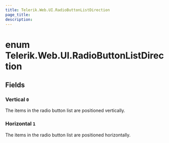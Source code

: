 ```yaml
---
title: Telerik.Web.UI.RadioButtonListDirection
page_title:
description:
---
```


# enum Telerik.Web.UI.RadioButtonListDirection

## Fields

### Vertical `0`

The items in the radio button list are positioned vertically.

### Horizontal `1`

The items in the radio button list are positioned horizontally.


